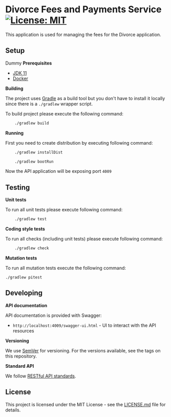 # Divorce Fees and Payments Service [![License: MIT](https://img.shields.io/badge/License-MIT-yellow.svg)](https://opensource.org/licenses/MIT)

This application is used for managing the fees for the Divorce application.

## Setup
Dummy
**Prerequisites**

- [JDK 11](https://openjdk.java.net/)
- [Docker](https://www.docker.com)

**Building**

The project uses [Gradle](https://gradle.org) as a build tool but you don't have to install it locally since there is a
`./gradlew` wrapper script.

To build project please execute the following command:

```bash
    ./gradlew build
```

**Running**

First you need to create distribution by executing following command:

```bash
    ./gradlew installDist
```

```bash
    ./gradlew bootRun
```

Now the API application will be exposing port `4009`

## Testing

**Unit tests**

To run all unit tests please execute following command:

```bash
    ./gradlew test
```

**Coding style tests**

To run all checks (including unit tests) please execute following command:

```bash
    ./gradlew check
```

**Mutation tests**

To run all mutation tests execute the following command:

```
./gradlew pitest

```

## Developing
**API documentation**

API documentation is provided with Swagger:
 - `http://localhost:4009/swagger-ui.html` - UI to interact with the API resources


**Versioning**

We use [SemVer](http://semver.org/) for versioning.
For the versions available, see the tags on this repository.

**Standard API**

We follow [RESTful API standards](https://hmcts.github.io/restful-api-standards/).

## License

This project is licensed under the MIT License - see the [LICENSE.md](LICENSE.md) file for details.
